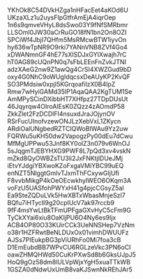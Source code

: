 YKhOk8C54DVkHZga1nHFacEet4aKOd6U
UKzaXLz1u2uysFIpGtfrAmEjA4iqrOep
1n6s9qmveVHyL8dsSwo03Y9fNfSMRbmr
LLSOml0JW30aCrRuGO18fN1bn2On8OZI
SPCiWf4JbjI7QHfm5MsRMcwBTW1iyvOn
hy636wTpNR9O9rki7YANnVNB8ZVf4Go4
xDWANmnGF4hE77sXISDJxGYIXwajh7rC
hT0AG89cUQnPN0q7sFbLEEnFnZvkJTNI
adzXAeG2nw9Z1awQg4CrSI4XWZGud9bD
oxy4G0NhC9oWUgIdqcsxDeAUyKP2KvQF
SO3PMdsiw0xpjI5KGrqoafilzX0B4IpZ
Rmw7wHyiGAMd35lP1AqaQAA2KgTUM1Se
AmMPySCinDXibbHT7XHfpz27TDpDUsUt
46Jqyrqw4OIroAIEsK0ZQzz4zAOmdP58
ZkkZlet2FzDCDlFI4nsuxdJraJOjynOV
RSrFucUInofvzewONJLzXebVxL1ZKycn
ARdiOalUNgbedRZTClQWoBIWAu9Yz2uw
FQRWu5uKH50dw2VapogzPy00dEu7dCwu
MfMgUPPwu53Jnf8KY0olZ3n079v6WnOJ
5sJqgmTJEBYHXG9PWF8L7pQd3xv4vskN
mZkd8QyOWBZsTU3li2JxFNKtjlDUeJMj
iEtvYJdgiYBXwoKZoFxgaVMiYBC99uEQ
enNZT5NlggtGmlvTJxmThFCxywGIjUfi
F8vvbMikgP4kOeOEcwkhyIWEO6OKqm3A
voFzU5UASfohPWYxH41g4pjcCGsyZ5al
Ea9SteZQDuLVk5HwXBTxWbasMnjeSzI7
BQfu7iHTycII9g20cpIUcV7ak97rccb9
9fF4msYwLtBkTFmUPFgaGXvHyC5cFm9G
TyCkXYai6xiu8OaKIjPU6O4Ny6es9Ijx
ACB4OP80O33KUirCCk3UeNNSHep7VzNm
o38r1HZFRwtBeNLDUxOx01vimhDWUUFz
AJSs7PIEukpBG3pViURhFo0Mi7foa3cB
D1EmEubdBB7WPvCU6RGLzeVkc3PN6oCI
oawZHMQHWd50CuKrPXwSd8b6GksUJpJ5
HoQ9gOz58dm8lULVpWjxYgH5xuaTTkWB
1GSZA0dNdwUxUmB8vaKJSwnNkREhJAr5
